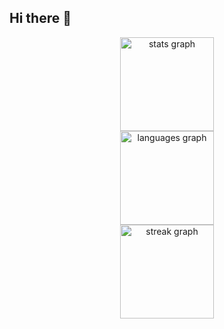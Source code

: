 ## Hi there 👋

<div align="center">
  <img src="https://github-readme-stats.vercel.app/api?username=Sokthearith&hide_title=false&hide_rank=false&show_icons=true&include_all_commits=true&count_private=true&disable_animations=false&theme=dracula&locale=en&hide_border=false&order=1" height="150" alt="stats graph" /> <br>
  <img src="https://github-readme-stats.vercel.app/api/top-langs?username=Sokthearith&locale=en&hide_title=false&layout=compact&card_width=320&langs_count=5&theme=dracula&hide_border=false&order=2" height="150" alt="languages graph" /> <br>
  <img src="https://streak-stats.demolab.com?user=Sokthearith&locale=en&mode=daily&theme=dracula&hide_border=false&border_radius=5&order=3" height="150" alt="streak graph"  />
</div>

###

